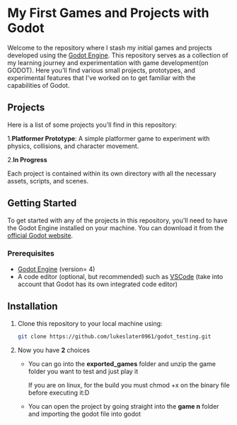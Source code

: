# My First Games and Projects with Godot

Welcome to the repository where I stash my initial games and projects developed using the [Godot Engine](https://godotengine.org/). This repository serves as a collection of my learning journey and experimentation with game development(on GODOT). Here you'll find various small projects, prototypes, and experimental features that I've worked on to get familiar with the capabilities of Godot.

## Projects

Here is a list of some projects you'll find in this repository:

1.**Platformer Prototype**: A simple platformer game to experiment with physics, collisions, and character movement.

2.**In Progress**

Each project is contained within its own directory with all the necessary assets, scripts, and scenes.

## Getting Started

To get started with any of the projects in this repository, you'll need to have the Godot Engine installed on your machine. You can download it from the [official Godot website](https://godotengine.org/download).

### Prerequisites

- [Godot Engine](https://godotengine.org/download) (version= 4)
- A code editor (optional, but recommended) such as [VSCode](https://code.visualstudio.com/) (take into account that Godot has its own integrated code editor)

## Installation

1. Clone this repository to your local machine using:
   ```sh
   git clone https://github.com/lukeslater0961/godot_testing.git
2. Now you have **2** choices
   * You can go into the **exported_games** folder and unzip the game folder you want to test and just play it

     If you are on linux, for the build you must chmod +x on the binary file before executing it:D
   * You can open the project by going straight into the **game n** folder and importing the godot file into godot
      
